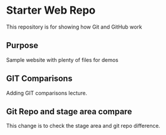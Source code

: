 # Starter Web Repo

This repository is for showing how Git and GitHub work

## Purpose

Sample website with plenty of files for demos

## GIT Comparisons

Adding GIT comparisons lecture.

## Git Repo and stage area compare

This change is to check the stage area and git repo difference.
